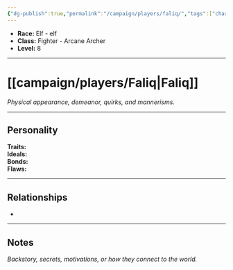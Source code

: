 ```yaml
---
{"dg-publish":true,"permalink":"/campaign/players/faliq/","tags":["character","player"],"created":"2025-10-28T18:41:36.542-07:00","updated":"2025-10-28T22:52:38.540-07:00"}
---
```



<p><span><ul>
<li dir="auto"><strong>Race:</strong> Elf - elf</li>
<li dir="auto"><strong>Class:</strong> Fighter - Arcane Archer</li>
<li dir="auto"><strong>Level:</strong> 8</li>
</ul></span></p>

---

# [[campaign/players/Faliq\|Faliq]]
*Physical appearance, demeanor, quirks, and mannerisms.*

---

## Personality
**Traits:**  
**Ideals:**  
**Bonds:**  
**Flaws:**  

---

## Relationships
- 

---

## Notes
*Backstory, secrets, motivations, or how they connect to the world.*

